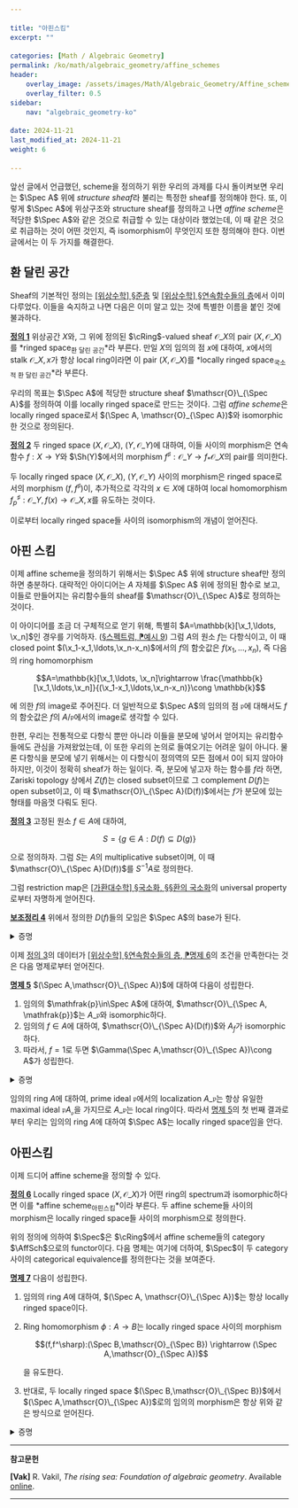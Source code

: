```yaml
---

title: "아핀스킴"
excerpt: ""

categories: [Math / Algebraic Geometry]
permalink: /ko/math/algebraic_geometry/affine_schemes
header:
    overlay_image: /assets/images/Math/Algebraic_Geometry/Affine_schemes.png
    overlay_filter: 0.5
sidebar: 
    nav: "algebraic_geometry-ko"

date: 2024-11-21
last_modified_at: 2024-11-21
weight: 6

---
```


앞선 글에서 언급했던, scheme을 정의하기 위한 우리의 과제를 다시 돌이켜보면 우리는 $\Spec A$ 위에 *structure sheaf*라 불리는 특정한 sheaf를 정의해야 한다. 또, 이렇게 $\Spec A$에 위상구조와 structure sheaf를 정의하고 나면 *affine scheme*은 적당한 $\Spec A$와 같은 것으로 취급할 수 있는 대상이라 했었는데, 이 때 같은 것으로 취급하는 것이 어떤 것인지, 즉 isomorphism이 무엇인지 또한 정의해야 한다. 이번 글에서는 이 두 가지를 해결한다.

## 환 달린 공간

Sheaf의 기본적인 정의는 [\[위상수학\] §준층](/ko/math/topology/presheaves) 및 [\[위상수학\] §연속함수들의 층](/ko/math/topology/sheaves)에서 이미 다루었다. 이들을 숙지하고 나면 다음은 이미 알고 있는 것에 특별한 이름을 붙인 것에 불과하다.

<div class="definition" markdown="1">

<ins id="def1">**정의 1**</ins> 위상공간 $X$와, 그 위에 정의된 $\cRing$-valued sheaf $\mathscr{O}\_X$의 pair $(X,\mathscr{O}\_X)$를 *ringed space<sub>환 달린 공간</sub>*라 부른다. 만일 $X$의 임의의 점 $x$에 대하여, $x$에서의 stalk $\mathscr{O}\_{X,x}$가 항상 local ring이라면 이 pair $(X, \mathscr{O}\_X)$를 *locally ringed space<sub>국소적 환 달린 공간</sub>*라 부른다. 

</div>

우리의 목표는 $\Spec A$에 적당한 structure sheaf $\mathscr{O}\_{\Spec A}$를 정의하여 이를 locally ringed space로 만드는 것이다. 그럼 *affine scheme*은 locally ringed space로서 $(\Spec A, \mathscr{O}_{\Spec A})$와 isomorphic한 것으로 정의된다. 

<div class="definition" markdown="1">

<ins id="def2">**정의 2**</ins> 두 ringed space $(X, \mathscr{O}\_X)$, $(Y, \mathscr{O}\_Y)$에 대하여, 이들 사이의 morphism은 연속함수 $f:X \rightarrow Y$와 $\Sh(Y)$에서의 morphism $f^\sharp:\mathscr{O}\_Y \rightarrow f_\ast \mathscr{O}\_X$의 pair를 의미한다. 

두 locally ringed space $(X, \mathscr{O}\_X)$, $(Y, \mathscr{O}\_Y)$ 사이의 morphism은 ringed space로서의 morphism $(f,f^\sharp)$이, 추가적으로 각각의 $x\in X$에 대하여 local homomorphism $f_p^\sharp:\mathscr{O}\_{Y,f(x)} \rightarrow \mathscr{O}\_{X,x}$를 유도하는 것이다. 

</div>

이로부터 locally ringed space들 사이의 isomorphism의 개념이 얻어진다.

## 아핀 스킴

이제 affine scheme을 정의하기 위해서는 $\Spec A$ 위에 structure sheaf만 정의하면 충분하다. 대략적인 아이디어는 $A$ 자체를 $\Spec A$ 위에 정의된 함수로 보고, 이들로 만들어지는 유리함수들의 sheaf를 $\mathscr{O}\_{\Spec A}$로 정의하는 것이다.

이 아이디어를 조금 더 구체적으로 얻기 위해, 특별히 $A=\mathbb{k}[\x_1,\ldots, \x_n]$인 경우를 기억하자. ([§스펙트럼, ⁋예시 9](/ko/math/algebraic_geometry/spectrums#ex9)) 그럼 $A$의 원소 $f$는 다항식이고, 이 때 closed point $(\x_1-x_1,\ldots,\x_n-x_n)$에서의 $f$의 함숫값은 $f(x_1,\ldots, x_n)$, 즉 다음의 ring homomorphism

$$A=\mathbb{k}[\x_1,\ldots, \x_n]\rightarrow \frac{\mathbb{k}[\x_1,\ldots,\x_n]}{(\x_1-x_1,\ldots,\x_n-x_n)}\cong \mathbb{k}$$

에 의한 $f$의 image로 주어진다. 더 일반적으로 $\Spec A$의 임의의 점 $\mathfrak{p}$에 대해서도 $f$의 함숫값은 $f$의 $A/\mathfrak{p}$에서의 image로 생각할 수 있다. 

한편, 우리는 전통적으로 다항식 뿐만 아니라 이들을 분모에 넣어서 얻어지는 유리함수들에도 관심을 가져왔었는데, 이 또한 우리의 논의로 들여오기는 어려운 일이 아니다. 물론 다항식을 분모에 넣기 위해서는 이 다항식이 정의역의 모든 점에서 $0$이 되지 않아야 하지만, 이것이 정확히 sheaf가 하는 일이다. 즉, 분모에 넣고자 하는 함수를 $f$라 하면, Zariski topology 상에서 $Z(f)$는 closed subset이므로 그 complement $D(f)$는 open subset이고, 이 때 $\mathscr{O}\_{\Spec A}(D(f))$에서는 $f$가 분모에 있는 형태를 마음껏 다뤄도 된다.

<div class="definition" markdown="1">

<ins id="def3">**정의 3**</ins> 고정된 원소 $f\in A$에 대하여, 

$$S=\{g\in A: D(f)\subseteq D(g)\}$$

으로 정의하자. 그럼 $S$는 $A$의 multiplicative subset이며, 이 때 $\mathscr{O}\_{\Spec A}(D(f))$를 $S^{-1}A$로 정의한다.

</div>

그럼 restriction map은 [\[가환대수학\] §국소화, §§환의 국소화](/ko/math/commutative_algebra/localization#환의-국소화)의 universal property로부터 자명하게 얻어진다. 

<div class="proposition" markdown="1">

<ins id="lem4">**보조정리 4**</ins> 위에서 정의한 $D(f)$들의 모임은 $\Spec A$의 base가 된다. 

</div>
<details class="proof" markdown="1">
<summary>증명</summary>

$\Spec A$의 임의의 열린집합 $U$가 주어졌다 하자. 즉 적당한 $\mathfrak{a}$에 대하여 $U=Z(\mathfrak{a})^c$이다. 이제 임의의 $\mathfrak{p}\in U$에 대하여, $\mathfrak{p}\not\supseteq \mathfrak{a}$이므로 적당한 $f\in \mathfrak{a}\setminus \mathfrak{p}$가 존재한다. 이제 $D(f)$가 $\mathfrak{p}$를 포함하며 $U$에 속한다.

</details>

이제 [정의 3](#def3)의 데이터가 [\[위상수학\] §연속함수들의 층, ⁋명제 6](/ko/math/topology/sheaves#prop6)의 조건을 만족한다는 것은 다음 명제로부터 얻어진다. 

<div class="proposition" markdown="1">

<ins id="prop5">**명제 5**</ins> $(\Spec A,\mathscr{O}\_{\Spec A})$에 대하여 다음이 성립한다.

1. 임의의 $\mathfrak{p}\in\Spec A$에 대하여, $\mathscr{O}\_{\Spec A, \mathfrak{p}}$는 $A\_\mathfrak{p}$와 isomorphic하다.
2. 임의의 $f\in A$에 대하여, $\mathscr{O}\_{\Spec A}(D(f))$와 $A_f$가 isomorphic하다.
3. 따라서, $f=1$로 두면 $\Gamma(\Spec A,\mathscr{O}\_{\Spec A})\cong A$가 성립한다.

</div>
<details class="proof" markdown="1">
<summary>증명</summary>

1. 우선 이를 증명하기 위해서는 homomorphism $\varphi:\mathscr{O}\_{\Spec A, \mathfrak{p}} \rightarrow A\_\mathfrak{p}$을 만들고 나서 이것이 isomorphism임을 보여야 한다. Stalk의 정의에 의해, 이 morphism을 정의하기 위해서는 각각의 $U\ni \mathfrak{p}$에 대하여, compatibility 조건을 만족하는 homomorphism $\mathscr{O}\_{\Spec A}(U) \rightarrow A\_\mathfrak{p}$들을 만들면 된다. 이 때 $\mathscr{O}\_{\Spec A}(U)$의 원소는 함수 $s:U \rightarrow \coprod\_{\mathfrak{p}\in U}A\_\mathfrak{p}$와 같으므로, 이들 homomorphism들은 함수 $s$를 받아 $\mathfrak{p}$에서의 함수값 $s(\mathfrak{p})$를 내놓는 evaluation homomorphism으로 정하는 것이 자연스럽다.  
    이제 이렇게 정의한 homomorphism $\varphi$가 isomorphism인 것을 증명해야 한다. 우선 $\varphi$는 전사함수인데, 이는 임의의 $A\_\mathfrak{p}$의 원소는 항상 다음의 꼴

    $$\frac{a}{f},\qquad a\in A,\quad f\in A\setminus\mathfrak{p}$$

    의 꼴로 나타날 수 있고, $a/f$를 $\mathscr{O}\_{\Spec A}(D(f))$의 원소로 보면 $[(a/f, D(f))]\in\mathscr{O}\_{\Spec A, \mathfrak{p}}$가 $\varphi$에 의해 $a/f$로 옮겨지기 때문이다.  
    뿐만 아니라 $\varphi$는 injective이다. $\mathfrak{p}$의 근방 $U$를 택한 후, 이 위에서의 두 section $s,t\in \mathscr{O}\_{\Spec A}(U)$를 고르자. 일반성을 잃지 않고 $s,t$가 모두 $U$ 위에서 $s=a/f$, $t=b/g$의 꼴로 나타난다고 가정할 수 있다. 그럼 적당한 $h\in A\setminus \mathfrak{p}$가 존재하여 $h(ga-fb)=0$이므로, $h$가 $0$이 되지 않는 충분히 작은 $\mathfrak{p}$의 근방 (즉 열린집합 $D(h)\cap U$)에서 $s=t$가 성립하고, 따라서 $s$와 $t$는 같은 stalk을 갖게 된다. 
2. Ring homomorphism $\psi:A_f \rightarrow \mathscr{O}\_{\Spec A}(D(f))$를 정의하고, 이것이 isomorphism이라는 것을 증명해야 한다. $D(f)$의 각 점 $\mathfrak{p}$에 대해 $f\not\in\mathfrak{p}$이므로, 임의의 $a/f^n\in A_f$를 $A_\mathfrak{p}$의 원소로 볼 수 있다. 정의에 의해 이 함수는 $\mathscr{O}\_{\Spec A}(D(f))$의 원소이므로 이 대응은 $A_f$에서 $\mathscr{O}\_{\Spec A}(D(f))$로의 함수를 정의하며, 어렵지 않게 이것이 ring homomorphism임을 보일 수 있다. 이제 이것이 isomorphism임을 증명하자.  
    우선 $\psi$는 injective이다. 이를 보이기 위해서는 $\psi(a/f^n)=\psi(b/f^m)$이라 가정한 후, 충분히 큰 $N$에 대하여 $f^N(af^m-bf^n)=0$임을 보여야 한다. 가정에 의해 $\psi(a/f^n)=\psi(b/f^m)$이므로 임의의 $\mathfrak{p}\in D(f)$에 대하여, $A_\mathfrak{p}$에서 $a/f^n$과 $b/f^m$은 같은 원소가 되고, 따라서 적당한 $h\in A\setminus\mathfrak{p}$가 존재하여 $h(af^m-bf^n)=0$이 성립한다. 그럼 $af^m-bf^n$의 annihilator ideal 

    $$\mathfrak{a}=\{x\in A: x(af^m-bf^n)=0\}$$

    를 생각하면, 이러한 $h$의 존재로부터 $\mathfrak{a}\not\subseteq\mathfrak{p}$, 즉 $\mathfrak{p}\not\in Z(\mathfrak{a})$임을 안다. 한편 이것이 모든 점 $\mathfrak{p}\in D(f)$에 대해 성립하므로 $Z(\mathfrak{a})\cap D(f)=\emptyset$이고, 따라서 $Z(\mathfrak{a})\subseteq Z(f)$로부터 $\sqrt{\mathfrak{a}}\supseteq \sqrt{(f)}$이 성립한다. 그럼

    $$f\in \sqrt{(f)}\subseteq \sqrt{\mathfrak{a}}$$

    에서, 충분히 큰 $N$에 대해 $f^N\in\mathfrak{a}$임을 알고, 따라서 $f^N(af^m-bf^n)=0$으로부터 원하는 결론을 얻는다.  
    이제 $\psi$가 surjective임을 보여야 한다. 임의의 section $s\in \mathscr{O}(D(f))$를 택하자. 그럼 $\mathscr{O}\_{\Spec A}$의 정의로부터

    $$D(f)=\bigcup V_i,\qquad \text{$s=a_i/g_i$ on $V_i$, with $g_i\not\in\mathfrak{p}$ for all $\mathfrak{p}\in V_i$}$$

    이도록 할 수 있다. 한편, [보조정리 4](#lem4)로부터, $V_i=\bigcup D(h_{ij})$이도록 하는 적당한 $h_{ij}$들을 찾을 수 있으므로, 일반성을 잃지 않고 처음부터 $V_i=D(h_i)$라 할 수 있다. 그럼 임의의 $\mathfrak{p}\in V_i$에 대해 $g_i\not\in\mathfrak{p}$이므로, $V_i=D(h_i)\subseteq D(g_i)$이고 이로부터 $\sqrt{(h_i)}\subseteq\sqrt{(g_i)}$임을 알 수 있다. 따라서 충분히 큰 $N$에 대하여, $h_i^N\in (g_i)$이고 이로부터 $h_i^N=cg_i$로 적을 수 있다. 즉 $a_i/g_i=ca_i/h_i^N$이다. 한편 prime ideal의 성질로부터 $D(h_i)=D(h_i^N)$이고, 이를 통해 $D(f)$를 

    $$D(f)=\bigcup D(h_i),\qquad \text{$s=a_i/h_i$ on $D(h_i)$}$$

    으로 적을 수 있다.  
    이제 대략 partition of unity와 비슷한 방식으로 $\psi(a/f^n)=s$를 만족하는 $a/f^n\in A_f$를 찾을 수 있다. 이를 위해 우선 우리는 $D(f)$를 위와 같이 $D(h_i)$들의 합집합으로 표현할 때, 오직 <em_ko>유한 개의</em_ko> $D(h_i)$들만 있으면 충분하다는 것을 보인다. 이는 

    $$D(f)\subseteq \bigcup D(h_i)\iff Z(f)\supseteq \bigcap Z(h_i)=Z(\sum (h_i))\iff \sqrt{(f)}\subseteq \sqrt{\sum (h_i)}$$

    로부터, $f^n$을 유한합 $\sum b_ih_i$로 적을 수 있고, 따라서 이 유한합에 등장하는 $h_i$들에 대해서만 합집합을 돌려도 $D(f)\subseteq D(h_i)$가 성립하기 때문에 가능하다. 따라서

    $$D(f)=D(h_1)\cup\cdots\cup D(h_r), \qquad \text{$s=a_i/h_i$ on $D(h_i)$}$$

    라 하자.  
    교집합 $D(h_i)\cap D(h_j)=D(h_ih_j)$에서, $s$는 $a_i/h_i$를 $A_{h_ih_j}$의 원소로 본 것, 그리고 $a_j/h_j$를 $A_{h_ih_j}$의 원소로 본 것 두 가지의 표현을 갖는다. 앞서 우리는 $\psi$가 injective임을 보였으므로, $f=h_ih_j$에 대해 injectivity를 적용하면 이 두 표현은 같아야 한다. 즉 충분히 큰 $n$에 대하여

    $$(h_ih_j)^n(h_ja_i-h_ia_j)=0$$

    이 성립하며, 이러한 쌍 $(i,j)$는 유한개 뿐이므로 충분히 큰 $N$에 대해 

    $$(h_ih_j)^N(h_ja_i-h_ia_j)=0\iff h_i^Nh_j^{N+1}a_i=h_i^{N+1}h_ja_j$$

    이 <em_ko>모든</em_ko> 쌍 $(i,j)$에 대해 성립하도록 할 수 있다. 이제 $D(h_i)=D(h_i^N)$이므로, $f^n=\sum c_i h_i^{N+1}$이도록 하는 자연수 $n$이 존재한다. $a=\sum a_ic_ih_i^N$이라 하면, 각각의 $j$에 대해

    $$h_j^{N+1}a=\sum_i a_ic_ih_i^Nh_j^{N+1}=\sum_i a_jc_ih_i^{N+1}h_j^N=a_jh_j^N\sum c_ih_i^{N+1}=a_jh_j^Nf^n$$

    즉, $a/f^n=a_jh_j^N/h_j^{N+1}=a_j/h_j$이 성립한다. 이로부터 $\psi(a/f^n)=s$가 성립한다.

</details>

임의의 ring $A$에 대하여, prime ideal $\mathfrak{p}$에서의 localization $A\_\mathfrak{p}$는 항상 유일한 maximal ideal $\mathfrak{p}A_\mathfrak{p}$을 가지므로 $A\_\mathfrak{p}$는 local ring이다. 따라서 [명제 5](#prop5)의 첫 번째 결과로부터 우리는 임의의 ring $A$에 대하여 $\Spec A$는 locally ringed space임을 안다. 

## 아핀스킴

이제 드디어 affine scheme을 정의할 수 있다. 

<div class="definition" markdown="1">

<ins id="def6">**정의 6**</ins> Locally ringed space $(X,\mathscr{O}\_X)$가 어떤 ring의 spectrum과 isomorphic하다면 이를 *affine scheme<sub>아핀스킴</sub>*이라 부른다. 두 affine scheme들 사이의 morphism은 locally ringed space들 사이의 morphism으로 정의한다. 

</div>

위의 정의에 의하여 $\Spec$은 $\cRing$에서 affine scheme들의 category $\AffSch$으로의 functor이다. 다음 명제는 여기에 더하여, $\Spec$이 두 category 사이의 categorical equivalence를 정의한다는 것을 보여준다.

<div class="proposition" markdown="1">

<ins id="prop7">**명제 7**</ins> 다음이 성립한다.

1. 임의의 ring $A$에 대하여, $(\Spec A, \mathscr{O}\_{\Spec A})$는 항상 locally ringed space이다.
2. Ring homomorphism $\phi:A \rightarrow B$는 locally ringed space 사이의 morphism 
    
    $$(f,f^\sharp):(\Spec B,\mathscr{O}_{\Spec B}) \rightarrow (\Spec A,\mathscr{O}_{\Spec A})$$

    을 유도한다.
3. 반대로, 두 locally ringed space $(\Spec B,\mathscr{O}\_{\Spec B})$에서 $(\Spec A,\mathscr{O}\_{\Spec A})$로의 임의의 morphism은 항상 위와 같은 방식으로 얻어진다.

</div>
<details class="proof" markdown="1">
<summary>증명</summary>

1. 지먕히디.
2. 잎서 [§스펙트럼, ⁋보조정리 3](/ko/math/algebraic_geometry/spectrums#lem3)에서 위의 map을 정의하고 이것이 두 ringed space들 사이의 morphism임을 보였다. 한편 prime ideal $\mathfrak{p}\in\Spec B$에 대하여

    $$f^\sharp_p:\mathscr{O}_{\Spec A, f(\mathfrak{p})} \rightarrow \mathscr{O}_{\Spec B, \mathfrak{p}}$$

    는 $\phi_\mathfrak{p}:A_{\phi^{-1}(\mathfrak{p})}\rightarrow B_\mathfrak{p}$와 같으며, 이는 $A_{\phi^{-1}(\mathfrak{p})}$의 유일한 maximal ideal $\phi^{-1}(\mathfrak{p})A_{\phi^{-1}(\mathfrak{p})}$를 $B\_\mathfrak{p}$의 유일한 maximal ideal $\mathfrak{p}B_\mathfrak{p}$로 보낸다. 
3. 마지막으로, locally ringed space들 사이의 morphism $(f,f^\sharp):(\Spec B, \mathscr{O}\_{\Spec B}) \rightarrow (\Spec A, \mathscr{O}\_{\Spec A})$가 주어졌다 하자. 그럼 우선 $f^\sharp:\mathscr{O}\_{\Spec A} \rightarrow \mathscr{O}\_{\Spec B}$의 global section을 보면

    $$f^\sharp(\Spec A):\Gamma(\Spec A, \mathscr{O}_{\Spec A}) \rightarrow \Gamma(f^{-1}(\Spec A), \mathscr{O}_{\Spec B})=\Gamma(\Spec B, \mathscr{O}_{\Spec B})$$

    이고, [⁋명제 5](#prop5)의 마지막 결과에 의하여 $f^\sharp(\Spec A)$는 $A$에서 $B$로의 ring homomorphism이 된다. 그럼 3번 주장을 보이기 위해서는 이 $\phi=f^\sharp(\Spec A):A \rightarrow B$가 사실은 ($\Spec$에 의하여) $f$와 같은 것임을 보여야 한다. 우선 임의의 $\mathfrak{p}\in\Spec B$에 대하여,

    $$f^\sharp_\mathfrak{p}:\mathscr{O}_{\Spec A, f(\mathfrak{p})} \rightarrow \mathscr{O}_{X,\mathfrak{p}}$$

    을 생각하자. 그럼 정의와 [⁋명제 5](#prop5)의 첫째 결과에 의하여, $f^\sharp_\mathfrak{p}$는 $A_{f(\mathfrak{p})}\rightarrow B(\mathfrak{p})$으로 생각할 수 있으며, 동시에 $\phi$의 정의에 의해 다음의 commutative diagram이 존재한다.

    ![localization](/assets/images/Math/Algebraic_Geometry/Affine_schemes-1.png){:style="width:7.5em" class="invert" .align-center}

    그런데 가정에 의하여 $f^\sharp_\mathfrak{p}$는 local homomorphism이므로, $A_{f(\mathfrak{o})}$의 유일한 maximal ideal (즉 $f(\mathfrak{p})$의 $A_{f(\mathfrak{p})}$에서의 상)이 $f^\sharp_\mathfrak{p}$에 의해 $B$의 유일한 maximal ideal (즉 $\mathfrak{p}$의 $B$에서의 상)으로 옮겨진다. 바꿔말하면 $\phi^{-!}(\mathfrak{p})=f(\mathfrak{p})$이 성립한다. 처음부터 $\mathfrak{p}$는 임의의 prime ideal로 잡았으므로 $\Spec\phi=f$이고, 이제 어렵지 않게 $f^\sharp$이 $\phi$로부터 유도되는 것을 보일 수 있다.

</details>

---
**참고문헌**

**[Vak]** R. Vakil, *The rising sea: Foundation of algebraic geometry*. Available [online](https://math.stanford.edu/~vakil/216blog/). 

---